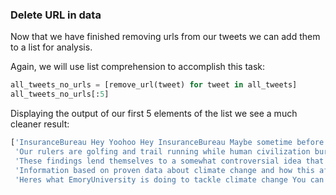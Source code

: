 <!--title={Creating a List of Clean Tweets}-->

### Delete URL in data

Now that we have finished removing urls from our tweets we can add them to a list for analysis. 

Again, we will use list comprehension to accomplish this task:

``` python
all_tweets_no_urls = [remove_url(tweet) for tweet in all_tweets]
all_tweets_no_urls[:5]
```

Displaying the output of our first 5 elements of the list we see a much cleaner result:

```python
['InsuranceBureau Hey Yoohoo Hey InsuranceBureau Maybe sometime before today and everyday from now on you sh',
 'Our rulers are golfing and trail running while human civilization burns down New piece by KateAronoff climate',
 'These findings lend themselves to a somewhat controversial idea that we might be able to manipulate these marine',
 'Information based on proven data about climate change and how this affects waterAvailability is so important Tha',
 'Heres what EmoryUniversity is doing to tackle climate change You can get involved by visiting']
```

